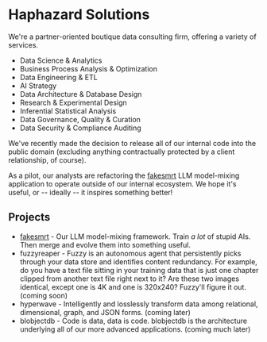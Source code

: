 # Haphazard Solutions

We're a partner-oriented boutique data consulting firm, offering a variety of services.

- Data Science & Analytics
- Business Process Analysis & Optimization
- Data Engineering & ETL
- AI Strategy
- Data Architecture & Database Design
- Research & Experimental Design
- Inferential Statistical Analysis
- Data Governance, Quality & Curation
- Data Security & Compliance Auditing

We've recently made the decision to release all of our internal code into the public domain (excluding anything contractually protected by a client relationship, of course).

As a pilot, our analysts are refactoring the [fakesmrt](fakesmrt) LLM model-mixing application to operate outside of our internal ecosystem. We hope it's useful, or -- ideally -- it inspires something better!

## Projects

- [fakesmrt](https://github.com/haphazardsolutions/fakesmrt) - Our LLM model-mixing framework. Train _a lot_ of stupid AIs. Then merge and evolve them into something useful.
- fuzzyreaper - Fuzzy is an autonomous agent that persistently picks through your data store and identifies content redundancy. For example, do you have a text file sitting in your training data that is just one chapter clipped from another text file right next to it? Are these two images identical, except one is 4K and one is 320x240? Fuzzy'll figure it out. (coming soon)
- hyperwave - Intelligently and losslessly transform data among relational, dimensional, graph, and JSON forms. (coming later)
- blobjectdb - Code is data, data is code. blobjectdb is the architecture underlying all of our more advanced applications. (coming much later)
